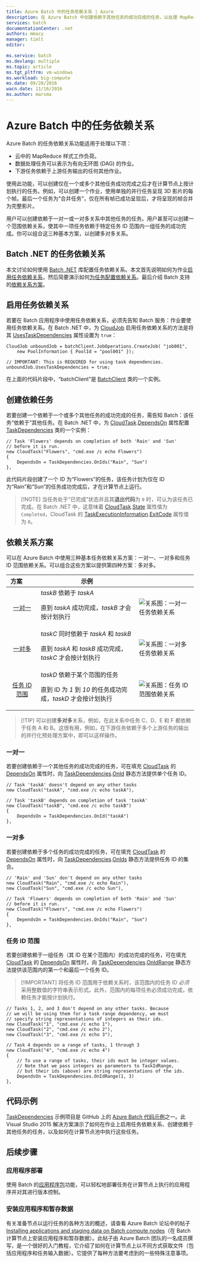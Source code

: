 ```yaml
---
title: Azure Batch 中的任务依赖关系 | Azure
description: 在 Azure Batch 中创建依赖于其他任务的成功完成的任务，以处理 MapReduce 样式工作负荷和类似的大数据工作负荷。
services: batch
documentationCenter: .net
authors: mmacy
manager: timlt
editor: 

ms.service: batch
ms.devlang: multiple
ms.topic: article
ms.tgt_pltfrm: vm-windows
ms.workload: big-compute
ms.date: 09/28/2016
wacn.date: 11/16/2016
ms.author: marsma
---
```


# Azure Batch 中的任务依赖关系

Azure Batch 的任务依赖关系功能适用于处理以下项：

- 云中的 MapReduce 样式工作负荷。
- 数据处理任务可以表示为有向无环图 (DAG) 的作业。
- 下游任务依赖于上游任务输出的任何其他作业。

使用此功能，可以创建仅在一个或多个其他任务成功完成之后才在计算节点上按计划执行的任务。例如，可以创建一个作业，使用单独的并行任务呈现 3D 影片的每个帧。最后一个任务为“合并任务”，仅在所有帧已成功呈现后，才将呈现的帧合并为完整影片。

用户可以创建依赖于一对一或一对多关系中其他任务的任务。用户甚至可以创建一个范围依赖关系，使其中一项任务依赖于特定任务 ID 范围内一组任务的成功完成。你可以组合这三种基本方案，以创建多对多关系。

## Batch .NET 的任务依赖关系

本文讨论如何使用 [Batch .NET][net_msdn] 库配置任务依赖关系。本文首先说明如何为作业[启用任务依赖关系](#enable-task-dependencies)，然后简要演示如何[为任务配置依赖关系](#create-dependent-tasks)。最后介绍 Batch 支持的[依赖关系方案](#dependency-scenarios)。

## <a name="enable-task-dependencies"></a>启用任务依赖关系

若要在 Batch 应用程序中使用任务依赖关系，必须先告知 Batch 服务：作业要使用任务依赖关系。在 Batch .NET 中，为 [CloudJob][net_cloudjob] 启用任务依赖关系的方法是将其 [UsesTaskDependencies][net_usestaskdependencies] 属性设置为 `true`：

	CloudJob unboundJob = batchClient.JobOperations.CreateJob( "job001",
	    new PoolInformation { PoolId = "pool001" });

	// IMPORTANT: This is REQUIRED for using task dependencies.
	unboundJob.UsesTaskDependencies = true;

在上面的代码片段中，“batchClient”是 [BatchClient][net_batchclient] 类的一个实例。

## <a name="create-dependent-tasks"></a>创建依赖任务

若要创建一个依赖于一个或多个其他任务的成功完成的任务，需告知 Batch：该任务“依赖于”其他任务。在 Batch .NET 中，为 [CloudTask][net_cloudtask].[DependsOn][net_dependson] 属性配置 [TaskDependencies][net_taskdependencies] 类的一个实例：

	// Task 'Flowers' depends on completion of both 'Rain' and 'Sun'
	// before it is run.
	new CloudTask("Flowers", "cmd.exe /c echo Flowers")
	{
	    DependsOn = TaskDependencies.OnIds("Rain", "Sun")
	},

此代码片段创建了一个 ID 为“Flowers”的任务，该任务计划为仅在 ID 为“Rain”和“Sun”的任务成功完成后，才在计算节点上运行。

 > [!NOTE] 当任务处于“已完成”状态并且其**退出代码**为 `0` 时，可认为该任务已完成。在 Batch .NET 中，这意味着 [CloudTask][net_cloudtask].[State][net_taskstate] 属性值为 `Completed`，CloudTask 的 [TaskExecutionInformation][net_taskexecutioninformation].[ExitCode][net_exitcode] 属性值为 `0`。

## <a name="dependency-scenarios"></a>依赖关系方案

可以在 Azure Batch 中使用三种基本任务依赖关系方案：一对一、一对多和任务 ID 范围依赖关系。可以组合这些方案以提供第四种方案：多对多。

 方案&nbsp;&nbsp;&nbsp;&nbsp;&nbsp;&nbsp;&nbsp; | 示例 | |
 :-------------------: | ------------------- | -------------------
 [一对一](#one-to-one) | *taskB* 依赖于 *taskA* <p/> 直到 *taskA* 成功完成，*taskB* 才会按计划执行 | ![关系图：一对一任务依赖关系][1]
 [一对多](#one-to-many) | *taskC* 同时依赖于 *taskA* 和 *taskB* <p/> 直到 *taskA* 和 *taskB* 成功完成，*taskC* 才会按计划执行 | ![关系图：一对多任务依赖关系][2]
 [任务 ID 范围](#task-id-range) | *taskD* 依赖于某个范围的任务 <p/> 直到 ID 为 *1* 到 *10* 的任务成功完成，*taskD* 才会按计划执行 | ![关系图：任务 ID 范围依赖关系][3]

>[!TIP] 可以创建**多对多**关系，例如，在此关系中任务 C、D、E 和 F 都依赖于任务 A 和 B。这很有用，例如，在下游任务依赖于多个上游任务的输出的并行化预处理方案中，即可以这样操作。

### <a name="one-to-one"></a>一对一

若要创建依赖于一个其他任务的成功完成的任务，可在填充 [CloudTask][net_cloudtask] 的 [DependsOn][net_dependson] 属性时，向 [TaskDependencies][net_taskdependencies].[OnId][net_onid] 静态方法提供单个任务 ID。

	// Task 'taskA' doesn't depend on any other tasks
	new CloudTask("taskA", "cmd.exe /c echo taskA"),

	// Task 'taskB' depends on completion of task 'taskA'
	new CloudTask("taskB", "cmd.exe /c echo taskB")
	{
	    DependsOn = TaskDependencies.OnId("taskA")
	},

### <a name="one-to-many"></a>一对多

若要创建依赖于多个任务的成功完成的任务，可在填充 [CloudTask][net_cloudtask] 的 [DependsOn][net_dependson] 属性时，向 [TaskDependencies][net_taskdependencies].[OnIds][net_onids] 静态方法提供任务 ID 的集合。

	// 'Rain' and 'Sun' don't depend on any other tasks
	new CloudTask("Rain", "cmd.exe /c echo Rain"),
	new CloudTask("Sun", "cmd.exe /c echo Sun"),

	// Task 'Flowers' depends on completion of both 'Rain' and 'Sun'
	// before it is run.
	new CloudTask("Flowers", "cmd.exe /c echo Flowers")
	{
	    DependsOn = TaskDependencies.OnIds("Rain", "Sun")
	},

### <a name="task-id-range"></a>任务 ID 范围

若要创建依赖于一组任务（其 ID 在某个范围内）的成功完成的任务，可在填充 [CloudTask][net_cloudtask] 的 [DependsOn][net_dependson] 属性时，向 [TaskDependencies][net_taskdependencies].[OnIdRange][net_onidrange] 静态方法提供该范围内的第一个和最后一个任务 ID。

>[!IMPORTANT] 将任务 ID 范围用于依赖关系时，该范围内的任务 ID *必须*采用整数值的字符串表示形式。此外，范围内的每项任务必须成功完成，依赖任务才能按计划执行。

	// Tasks 1, 2, and 3 don't depend on any other tasks. Because
	// we will be using them for a task range dependency, we must
	// specify string representations of integers as their ids.
	new CloudTask("1", "cmd.exe /c echo 1"),
	new CloudTask("2", "cmd.exe /c echo 2"),
	new CloudTask("3", "cmd.exe /c echo 3"),

	// Task 4 depends on a range of tasks, 1 through 3
	new CloudTask("4", "cmd.exe /c echo 4")
	{
	    // To use a range of tasks, their ids must be integer values.
	    // Note that we pass integers as parameters to TaskIdRange,
	    // but their ids (above) are string representations of the ids.
	    DependsOn = TaskDependencies.OnIdRange(1, 3)
	},

## 代码示例

[TaskDependencies][github_taskdependencies] 示例项目是 GitHub 上的 [Azure Batch 代码示例][github_samples]之一。此 Visual Studio 2015 解决方案演示了如何在作业上启用任务依赖关系、创建依赖于其他任务的任务，以及如何在计算节点池中执行这些任务。

## 后续步骤

### 应用程序部署

使用 Batch 的[应用程序包](./batch-application-packages.md)功能，可以轻松地部署任务在计算节点上执行的应用程序并对其进行版本控制。

### 安装应用程序和暂存数据

有关准备节点以运行任务的各种方法的概述，请查看 Azure Batch 论坛中的帖子 [Installing applications and staging data on Batch compute nodes][forum_post]（在 Batch 计算节点上安装应用程序和暂存数据）。此帖子由 Azure Batch 团队的一名成员撰写，是一个很好的入门教程，它介绍了如何在计算节点上以不同方式获取文件（包括应用程序和任务输入数据）。它提供了每种方法要考虑到的一些特殊注意事项。

[forum_post]: https://social.msdn.microsoft.com/Forums/zh-cn/87b19671-1bdf-427a-972c-2af7e5ba82d9/installing-applications-and-staging-data-on-batch-compute-nodes?forum=azurebatch
[github_taskdependencies]: https://github.com/Azure/azure-batch-samples/tree/master/CSharp/ArticleProjects/TaskDependencies
[github_samples]: https://github.com/Azure/azure-batch-samples
[net_batchclient]: https://msdn.microsoft.com/zh-cn/library/azure/microsoft.azure.batch.batchclient.aspx
[net_cloudjob]: https://msdn.microsoft.com/zh-cn/library/azure/microsoft.azure.batch.cloudjob.aspx
[net_cloudtask]: https://msdn.microsoft.com/zh-cn/library/azure/microsoft.azure.batch.cloudtask.aspx
[net_dependson]: https://msdn.microsoft.com/zh-cn/library/azure/microsoft.azure.batch.cloudtask.dependson.aspx
[net_exitcode]: https://msdn.microsoft.com/zh-cn/library/azure/microsoft.azure.batch.taskexecutioninformation.exitcode.aspx
[net_msdn]: https://msdn.microsoft.com/zh-cn/library/azure/mt348682.aspx
[net_onid]: https://msdn.microsoft.com/zh-cn/library/microsoft.azure.batch.taskdependencies.onid.aspx
[net_onids]: https://msdn.microsoft.com/zh-cn/library/microsoft.azure.batch.taskdependencies.onids.aspx
[net_onidrange]: https://msdn.microsoft.com/zh-cn/library/microsoft.azure.batch.taskdependencies.onidrange.aspx
[net_taskexecutioninformation]: https://msdn.microsoft.com/zh-cn/library/azure/microsoft.azure.batch.taskexecutioninformation.aspx
[net_taskstate]: https://msdn.microsoft.com/zh-cn/library/azure/microsoft.azure.batch.common.taskstate.aspx
[net_usestaskdependencies]: https://msdn.microsoft.com/zh-cn/library/azure/microsoft.azure.batch.cloudjob.usestaskdependencies.aspx
[net_taskdependencies]: https://msdn.microsoft.com/zh-cn/library/azure/microsoft.azure.batch.taskdependencies.aspx

[1]: ./media/batch-task-dependency/01_one_to_one.png "关系图：一对一依赖关系"
[2]: ./media/batch-task-dependency/02_one_to_many.png "关系图：一对多依赖关系"
[3]: ./media/batch-task-dependency/03_task_id_range.png "关系图：任务 ID 范围依赖关系"

<!---HONumber=Mooncake_1107_2016-->
